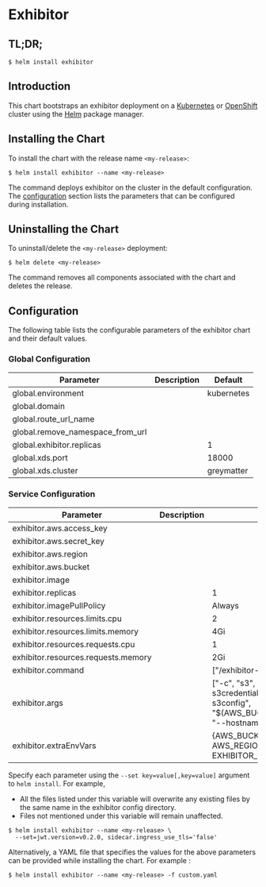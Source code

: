 # Exhibitor

## TL;DR;

```console
$ helm install exhibitor
```

## Introduction

This chart bootstraps an exhibitor deployment on a [Kubernetes](http://kubernetes.io) or [OpenShift](https://www.openshift.com/) cluster using the [Helm](https://helm.sh) package manager.

## Installing the Chart

To install the chart with the release name `<my-release>`:

```console
$ helm install exhibitor --name <my-release>
```

The command deploys exhibitor on the cluster in the default configuration. The [configuration](#configuration) section lists the parameters that can be configured during installation.

## Uninstalling the Chart

To uninstall/delete the `<my-release>` deployment:

```console
$ helm delete <my-release>
```

The command removes all components associated with the chart and deletes the release.

## Configuration

The following table lists the configurable parameters of the exhibitor chart and their default values.

### Global Configuration

| Parameter                        | Description | Default    |
| -------------------------------- | ----------- | ---------- |
| global.environment               |             | kubernetes |
| global.domain                    |             |            |
| global.route_url_name            |             |            |
| global.remove_namespace_from_url |             |            |
| global.exhibitor.replicas        |             | 1          |
| global.xds.port                  |             | 18000      |
| global.xds.cluster               |             | greymatter |

### Service Configuration

| Parameter                           | Description | Default                                                                                                                                                                                       |
| ----------------------------------- | ----------- | --------------------------------------------------------------------------------------------------------------------------------------------------------------------------------------------- |
| exhibitor.aws.access_key            |             |                                                                                                                                                                                               |
| exhibitor.aws.secret_key            |             |                                                                                                                                                                                               |
| exhibitor.aws.region                |             |                                                                                                                                                                                               |
| exhibitor.aws.bucket                |             |                                                                                                                                                                                               |
| exhibitor.image                     |             |                                                                                                                                                                                               |
| exhibitor.replicas                  |             | 1                                                                                                                                                                                             |
| exhibitor.imagePullPolicy           |             | Always                                                                                                                                                                                        |
| exhibitor.resources.limits.cpu      |             | 2                                                                                                                                                                                             |
| exhibitor.resources.limits.memory   |             | 4Gi                                                                                                                                                                                           |
| exhibitor.resources.requests.cpu    |             | 1                                                                                                                                                                                             |
| exhibitor.resources.requests.memory |             | 2Gi                                                                                                                                                                                           |
| exhibitor.command                   |             | ["/exhibitor-wrapper"]                                                                                                                                                                        |
| exhibitor.args                      |             | ["-c", "s3", "--s3region", "$(AWS_REGION)", "--s3credentials", "/etc/exhibitor/credentials", "--s3config", "$(AWS_BUCKET):$(EXHIBITOR_FOLDER)/greymatter", "--hostname", "$(POD_IP_ADDRESS)"] |
| exhibitor.extraEnvVars              |             | {AWS_BUCKET: "{{ $.Values.exhibitor.aws.bucket }}", AWS_REGION: "{{ $.Values.exhibitor.aws.region }}", EXHIBITOR_FOLDER: "sub-exhibitor"                                                      |

Specify each parameter using the `--set key=value[,key=value]` argument to `helm install`. For example,

- All the files listed under this variable will overwrite any existing files by the same name in the exhibitor config directory.
- Files not mentioned under this variable will remain unaffected.

```console
$ helm install exhibitor --name <my-release> \
  --set=jwt.version=v0.2.0, sidecar.ingress_use_tls='false'
```

Alternatively, a YAML file that specifies the values for the above parameters can be provided while installing the chart. For example :

```console
$ helm install exhibitor --name <my-release> -f custom.yaml
```
